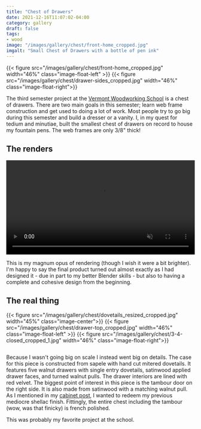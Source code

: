 ```yaml
---
title: "Chest of Drawers"
date: 2021-12-16T11:07:02-04:00
category: gallery
draft: false
tags: 
- wood
image: "/images/gallery/chest/front-home_cropped.jpg"
imgalt: "Small Chest of Drawers with a bottle of pen ink"
---
```

{{< figure src="/images/gallery/chest/front-home_cropped.jpg" width="46%"  class="image-float-left" >}}
{{< figure src="/images/gallery/chest/drawer-sides_cropped.jpg" width="46%"  class="image-float-right">}}

The third semester project at the [Vermont Woodworking School](https://www.vermontwoodworkingschool.com/) is a chest of drawers.
There are two main goals in this semester; learn web frame construction and get used to doing a lot of work.
Most people try to go big during this semester and build a dresser or a vanity.
I, in my quest for tedium and minutiae, built the smallest chest of drawers on record to house my fountain pens.
The web frames are only 3/8" thick!

## The renders
<video width="100%" autoplay loop muted>
<source src="/images/gallery/chest/render.webm" type="video/webm">
</video>

This is my magnum opus of rendering (though I wish it were a bit brighter).
I'm happy to say the final product turned out almost exactly as I had designed it - due in part to my better Blender skills - but also to having a complete and cohesive design from the beginning.

## The real thing
{{< figure src="/images/gallery/chest/dovetails_resized_cropped.jpg" width="45%" class="image-center">}}
{{< figure src="/images/gallery/chest/drawer-top_cropped.jpg" width="46%"  class="image-float-left" >}}
{{< figure src="/images/gallery/chest/3-4-closed_cropped_1.jpg" width="46%" class="image-float-right">}}

<div style="display:inline-block; width:100%">
</div>

Because I wasn't going big on scale I instead went big on details.
The case for this piece is constructed from sapele with hand cut mitered dovetails.
It features five walnut drawers with single entry dovetails, satinwood applied drawer faces, and turned walnut pulls.
The drawer interiors are lined with red velvet.
The biggest point of interest in this piece is the tambour door on the right side.
It is also made from satinwood with a matching walnut pull.
As I mentioned in my [cabinet post](/gallery/cabinet.md), I wanted to redeem my previous mediocre shellac finish.
Fittingly, the entire chest including the tambour (wow, was that finicky) is french polished.

This was probably my favorite project at the school.

